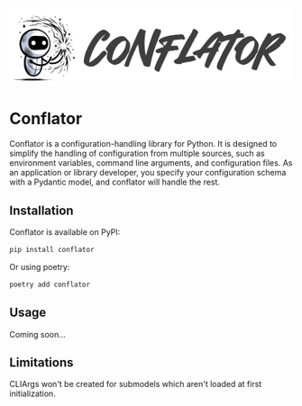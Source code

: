 ![conflator logo](docs/conflator.png)

# Conflator

Conflator is a configuration-handling library for Python. It is designed to simplify the handling of configuration from multiple sources, such as environment variables, command line arguments, and configuration files. As an application or library developer, you specify your configuration schema with a Pydantic model, and conflator will handle the rest.

## Installation

Conflator is available on PyPI:

```bash
pip install conflator
```

Or using poetry:

```bash
poetry add conflator
```

## Usage

Coming soon...


## Limitations

CLIArgs won't be created for submodels which aren't loaded at first initialization.
